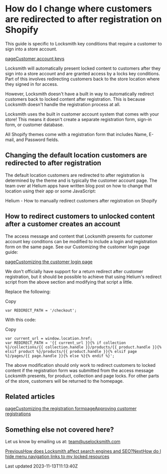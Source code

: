 # How do I change where customers are redirected to after registration on Shopify

This guide is specific to Locksmith key conditions that require a customer to sign into a store account.

[pageCustomer account keys](/keys/customer-account-keys)

Locksmith will automatically present locked content to customers after they sign into a store account and are granted access by a locks key conditions. Part of this involves redirecting customers back to the store location where they signed in for access.

However, Locksmith doesn't have a built in way to automatically redirect customers back to locked content after registration. This is because Locksmith doesn't handle the registration process at all.

Locksmith uses the built in customer account system that comes with your store! This means it doesn't create a separate registration form, sign-in form, or customer database.

All Shopify themes come with a registration form that includes Name, E-mail, and Password fields.

## Changing the default location customers are redirected to after registration

The default location customers are redirected to after registration is determined by the theme and is typically the customer account page. The team over at Helium apps have written blog post on how to change that location using their app or some JavaScript:

Helium - How to manually redirect customers after registration on Shopify

## How to redirect customers to unlocked content after a customer creates an account

The access message and content that Locksmith presents for customer account key conditions can be modified to include a login and registration form on the same page. See our Customizing the customer login page guide:

[pageCustomizing the customer login page](/tutorials/more/customizing-the-customer-login-page)

We don't officially have support for a return redirect after customer registration, but it should be possible to achieve that using Helium's redirect script from the above section and modifying that script a little.

Replace the following:

Copy

    var REDIRECT_PATH = '/checkout';

With this code:

Copy

    var current_url = window.location.href;
    var REDIRECT_PATH = '{{ current_url }}{% if collection %}/collections/{{ collection.handle }}/products/{{ product.handle }}{% elsif product %}/products/{{ product.handle }}{% elsif page %}/pages/{{ page.handle }}{% else %}{% endif %}';

The above modification should only work to redirect customers to locked content if the registration form was submitted from the access message Locksmith presents, for product, collection and page locks. For other parts of the store, customers will be returned to the homepage.

## Related articles
[pageCustomizing the registration form](/tutorials/more/customizing-the-registration-form)[pageApproving customer registrations](/tutorials/approving-customer-registrations)
## Something else not covered here?

Let us know by emailing us at: team@uselocksmith.com

[PreviousHow does Locksmith affect search engines and SEO?](/faqs/more/how-does-locksmith-affect-search-engines-and-seo)[NextHow do I hide menu navigation links to my locked resources](/faqs/more/how-do-i-hide-menu-navigation-links-to-my-locked-resources)

Last updated 2023-11-13T11:13:40Z